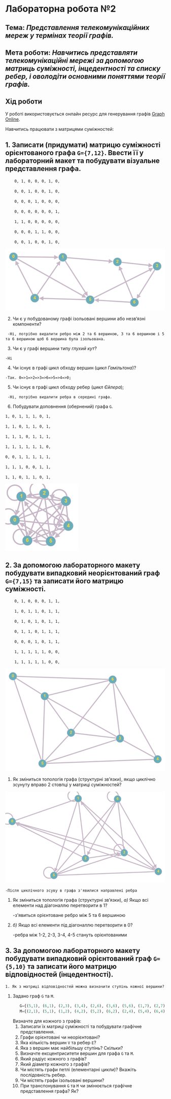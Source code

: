 
# Лабораторна робота №2
## Тема: _Представлення телекомунікаційних мереж у термінах теорії графів._
## Мета роботи: _Навчитись представляти телекомунікаційні мережі за допомогою матриць суміжності, інцедентності та списку ребер, і оволодіти основними поняттями теорії графів._
## Хід роботи
У роботі використовується онлайн ресурс для генерування графів [Graph Online](https://graphonline.ru/).

Навчитись працювати з матрицями суміжностей:

## 1. Записати (придумати) матрицю суміжності орієнтованого графа `G={7,12}`. Ввести її у лабораторний макет та побудувати візуальне представлення графа. 

		0, 1, 0, 0, 0, 1, 0, 

		0, 0, 1, 0, 0, 1, 0, 

		0, 0, 0, 1, 0, 0, 0, 

		0, 0, 0, 0, 0, 0, 1, 

		1, 1, 0, 0, 0, 0, 0, 

		0, 0, 0, 1, 1, 0, 0, 

		0, 0, 1, 0, 0, 1, 0, 
   
![alt text][grapth]

[grapth]:https://github.com/DanyloBarabash/Barabash_lab_totk_2021/blob/main/lab2/Graf1.png "Graph"

   2. Чи є у побудованому графі ізольовані вершини або незв’язні компоненти? 
  
  	 -Ні, потрібно видалити ребро між 2 та 6 вершиною, 3 та 6 вершиною і 5 та 6 вершиною щоб 6 вершина була ізольована.
   
   3. Чи є у графі вершини типу _глухий кут_? 
       
   	-Ні
   
   4. Чи існує в графі цикл обходу вершин (_цикл Гамільтона_)? 
     
   	-Так. 0=>1=>2=>3=>6=>5=>4=>0;
   
   5. Чи існує в графі цикл обходу ребер (_цикл Єйлера_); 
     
  	 -Ні, потрібно видалити ребра в середині графа.
   
   6. Побудувати доповнення (обернений) графа `G`.
   
 	1, 0, 1, 1, 1, 0, 1, 
  
 	1, 1, 0, 1, 1, 0, 1, 

 	1, 1, 1, 0, 1, 1, 1, 

 	1, 1, 1, 1, 1, 1, 0, 

 	0, 0, 1, 1, 1, 1, 1, 

 	1, 1, 1, 0, 0, 1, 1, 

 	1, 1, 0, 1, 1, 0, 1, 


![alt text][regrapth]

[regrapth]: https://github.com/DanyloBarabash/Barabash_lab_totk_2021/blob/main/lab2/ReGraf1.png "ReGraph"

## 2. За допомогою лабораторного макету побудувати випадковий неорієнтований граф `G={7,15}` та записати його матрицю суміжності.

  		0, 1, 0, 0, 0, 1, 1, 
  
 		1, 0, 1, 1, 0, 1, 1, 
  
  		0, 1, 0, 1, 0, 1, 1, 
  
 		0, 1, 1, 0, 1, 1, 1, 
  
 		0, 0, 0, 1, 0, 1, 1, 
  
  		1, 1, 1, 1, 1, 0, 0, 
  
  		1, 1, 1, 1, 1, 0, 0, 
  
  ![alt text][grapth2]

[grapth2]: https://github.com/DanyloBarabash/Barabash_lab_totk_2021/blob/main/lab2/Graf2.png "Graph2"

1. Як зміниться топологія графа (структурні зв’язки), якщо циклічно зсунуту вправо 2 стовпці у матриці суміжностей? 

  ![alt text][grapth2na2]

  [grapth2na2]: https://github.com/DanyloBarabash/Barabash_lab_totk_2021/blob/main/lab2/Graf2zsyvNa2.png "Graph2na2"
  
  	-Після циклічного зсуву в графа з'явилися направлені ребра

   1. Як зміниться топологія графа (структурні зв’язки), *а)* Якщо всі елементи над діагоналлю перетворити в 1? 
   
   		-з'явиться орієнтоване ребро між 5 та 6 вершиною
   
   3. *б)* Якщо всі елементи під діагоналлю перетворити в 0?
   
  		 -ребра між 1-2, 2-3, 3-4, 4-5 стануть орієнтованими

## 3. За допомогою лабораторного макету побудувати випадковий орієнтований граф `G={5,10}` та записати його матрицю відповідностей (інцедентності).
	1. Як з матриці відповідностей можна визначити ступінь кожної вершини?

1. Задано граф `G` та `M`.
    ```python
       G={(5,1), (6,1), (2,3), (3,4), (2,6), (3,6), (5,6), (1,7), (2,7), (3,7), (4,7), (6,7)}
       M={(2,1), (5,1), (1,2), (4,2), (5,2), (6,2), (2,4), (5,4), (6,4), (1,5), (2,5), (4,5), (6,5), (2,6), (4,6), (5,6)}
    ```
    Визначте для кожного з графів:
    1. Записати їх матриці суміжності та побудувати графічне представлення.
    1. Графи орієнтовані чи неорієнтовані? 
    1. Яка кількість вершин `V` та ребер `E`?
    1. Яка з вершин має найбільшу ступінь? Скільки?
    1. Визначте ексцентриситети вершин для графа `G` та `M`.
    1. Який радіус кожного з графів?
    1. Який діаметр кожного з графів?
    1. Чи містять графи петлі (елементарні цикли)? Вкажіть послідовність ребер.
    1. Чи містять графи ізольовані вершини?
    1. При транспонування `G` та `M` чи змінюється графічне представлення графа? Як?
